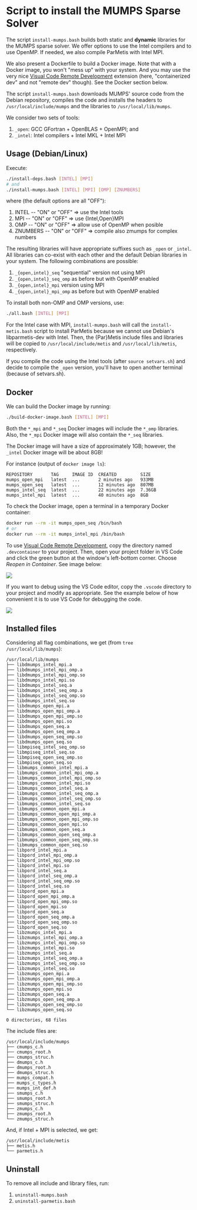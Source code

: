 # Script to install the MUMPS Sparse Solver

The script `install-mumps.bash` builds both static and **dynamic** libraries for the MUMPS sparse solver. We offer options to use the Intel compilers and to use OpenMP. If needed, we also compile ParMetis with Intel MPI.

We also present a Dockerfile to build a Docker image. Note that with a Docker image, you won't "mess up" with your system. And you may use the very nice [Visual Code Remote Development](https://code.visualstudio.com/docs/remote/remote-overview) extension (here, "containerized dev" and not "remote dev" though). See the Docker section below.

The script `install-mumps.bash` downloads MUMPS' source code from the Debian repository, compiles the code and installs the headers to `/usr/local/include/mumps` and the libraries to `/usr/local/lib/mumps`.

We consider two sets of tools:

1. `_open`: GCC GFortran + OpenBLAS + OpenMPI; and
2. `_intel`: Intel compilers + Intel MKL + Intel MPI

## Usage (Debian/Linux)

Execute:

```bash
./install-deps.bash [INTEL] [MPI]
# and
./install-mumps.bash [INTEL] [MPI] [OMP] [ZNUMBERS]
```

where (the default options are all "OFF"):

1. INTEL -- "ON" or "OFF" => use the Intel tools
2. MPI -- "ON" or "OFF" => use {Intel,Open}MPI
3. OMP -- "ON" or "OFF" => allow use of OpenMP when posible
4. ZNUMBERS -- "ON" or "OFF" => compile also zmumps for complex numbers

The resulting libraries will have appropriate suffixes such as `_open` or `_intel`. All libraries can co-exist with each other and the default Debian libraries in your system. The following combinations are possible:

1. `_{open,intel}_seq` "sequential" version not using MPI
2. `_{open,intel}_seq_omp` as before but with OpenMP enabled
3. `_{open,intel}_mpi` version using MPI
4. `_{open,intel}_mpi_omp` as before but with OpenMP enabled

To install both non-OMP and OMP versions, use:

```bash
./all.bash [INTEL] [MPI]
```

For the Intel case with MPI, `install-mumps.bash` will call the `install-metis.bash` script to install ParMetis because we cannot use Debian's libparmetis-dev with Intel. Then, the {Par}Metis include files and libraries will be copied to `/usr/local/include/metis` and `/usr/local/lib/metis`, respectively.

If you compile the code using the Intel tools (after `source setvars.sh`) and decide to compile the `_open` version, you'll have to open another terminal (because of setvars.sh).

## Docker

We can build the Docker image by running:

```bash
./build-docker-image.bash [INTEL] [MPI]
```

Both the `*_mpi` and `*_seq` Docker images will include the `*_omp` libraries. Also, the `*_mpi` Docker image will also contain the `*_seq` libraries.

The Docker image will have a size of approximately 1GB; however, the `_intel` Docker image will be about 8GB!

For instance (output of `docker image ls`):

```
REPOSITORY       TAG     IMAGE ID  CREATED         SIZE
mumps_open_mpi   latest  ...       2 minutes ago   933MB
mumps_open_seq   latest  ...       12 minutes ago  807MB
mumps_intel_seq  latest  ...       22 minutes ago  7.36GB
mumps_intel_mpi  latest  ...       40 minutes ago  8GB
```

To check the Docker image, open a terminal in a temporary Docker container:

```bash
docker run --rm -it mumps_open_seq /bin/bash
# or
docker run --rm -it mumps_intel_mpi /bin/bash
```

To use [Visual Code Remote Development](https://code.visualstudio.com/docs/remote/remote-overview), copy the directory named `.devcontainer` to your project. Then, open your project folder in VS Code and click the green button at the window's left-bottom corner. Choose _Reopen in Container_. See image below:

![](vscode-open-in-container.gif)

If you want to debug using the VS Code editor, copy the `.vscode` directory to your project and modify as appropriate. See the example below of how convenient it is to use VS Code for debugging the code.

![](Script_Install_MUMPS_1.gif)

## Installed files

Considering all flag combinations, we get (from `tree /usr/local/lib/mumps`):

```
/usr/local/lib/mumps
├── libdmumps_intel_mpi.a
├── libdmumps_intel_mpi_omp.a
├── libdmumps_intel_mpi_omp.so
├── libdmumps_intel_mpi.so
├── libdmumps_intel_seq.a
├── libdmumps_intel_seq_omp.a
├── libdmumps_intel_seq_omp.so
├── libdmumps_intel_seq.so
├── libdmumps_open_mpi.a
├── libdmumps_open_mpi_omp.a
├── libdmumps_open_mpi_omp.so
├── libdmumps_open_mpi.so
├── libdmumps_open_seq.a
├── libdmumps_open_seq_omp.a
├── libdmumps_open_seq_omp.so
├── libdmumps_open_seq.so
├── libmpiseq_intel_seq_omp.so
├── libmpiseq_intel_seq.so
├── libmpiseq_open_seq_omp.so
├── libmpiseq_open_seq.so
├── libmumps_common_intel_mpi.a
├── libmumps_common_intel_mpi_omp.a
├── libmumps_common_intel_mpi_omp.so
├── libmumps_common_intel_mpi.so
├── libmumps_common_intel_seq.a
├── libmumps_common_intel_seq_omp.a
├── libmumps_common_intel_seq_omp.so
├── libmumps_common_intel_seq.so
├── libmumps_common_open_mpi.a
├── libmumps_common_open_mpi_omp.a
├── libmumps_common_open_mpi_omp.so
├── libmumps_common_open_mpi.so
├── libmumps_common_open_seq.a
├── libmumps_common_open_seq_omp.a
├── libmumps_common_open_seq_omp.so
├── libmumps_common_open_seq.so
├── libpord_intel_mpi.a
├── libpord_intel_mpi_omp.a
├── libpord_intel_mpi_omp.so
├── libpord_intel_mpi.so
├── libpord_intel_seq.a
├── libpord_intel_seq_omp.a
├── libpord_intel_seq_omp.so
├── libpord_intel_seq.so
├── libpord_open_mpi.a
├── libpord_open_mpi_omp.a
├── libpord_open_mpi_omp.so
├── libpord_open_mpi.so
├── libpord_open_seq.a
├── libpord_open_seq_omp.a
├── libpord_open_seq_omp.so
├── libpord_open_seq.so
├── libzmumps_intel_mpi.a
├── libzmumps_intel_mpi_omp.a
├── libzmumps_intel_mpi_omp.so
├── libzmumps_intel_mpi.so
├── libzmumps_intel_seq.a
├── libzmumps_intel_seq_omp.a
├── libzmumps_intel_seq_omp.so
├── libzmumps_intel_seq.so
├── libzmumps_open_mpi.a
├── libzmumps_open_mpi_omp.a
├── libzmumps_open_mpi_omp.so
├── libzmumps_open_mpi.so
├── libzmumps_open_seq.a
├── libzmumps_open_seq_omp.a
├── libzmumps_open_seq_omp.so
└── libzmumps_open_seq.so

0 directories, 68 files
```

The include files are:

```
/usr/local/include/mumps
├── cmumps_c.h
├── cmumps_root.h
├── cmumps_struc.h
├── dmumps_c.h
├── dmumps_root.h
├── dmumps_struc.h
├── mumps_compat.h
├── mumps_c_types.h
├── mumps_int_def.h
├── smumps_c.h
├── smumps_root.h
├── smumps_struc.h
├── zmumps_c.h
├── zmumps_root.h
└── zmumps_struc.h
```

And, if Intel + MPI is selected, we get:

```
/usr/local/include/metis
├── metis.h
└── parmetis.h
```

## Uninstall

To remove all include and library files, run:

1. `uninstall-mumps.bash`
2. `uninstall-parmetis.bash`
